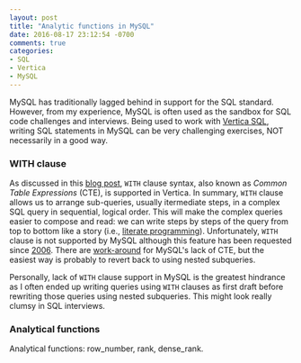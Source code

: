 ```yaml
---
layout: post
title: "Analytic functions in MySQL"
date: 2016-08-17 23:12:54 -0700
comments: true
categories: 
- SQL
- Vertica
- MySQL
---
```


MySQL has traditionally lagged behind in support for the SQL standard.
However, from my experience, MySQL is often used as the sandbox for SQL code challenges and interviews.
Being used to work with [Vertica SQL](https://my.vertica.com/docs/7.1.x/HTML/index.htm#Authoring/SQLReferenceManual/SQLReferenceManual.htm), writing SQL statements in MySQL can be very challenging exercises, NOT necessarily in a good way.

### WITH clause

As discussed in this [blog post](/blog/2016/02/03/vertica-6-with-clause/), `WITH` clause syntax, also known as *Common Table Expressions* (CTE), is supported in Vertica.
In summary, `WITH` clause allows us to arrange sub-queries, usually itermediate steps, in a complex SQL query in sequential, logical order.
This will make the complex queries easier to compose and read: we can write steps by steps of the query from top to bottom like a story (i.e., [literate programming](https://en.wikipedia.org/wiki/Literate_programming)).
Unfortunately, `WITH` clause is not supported by MySQL although this feature has been requested since [2006](https://bugs.mysql.com/bug.php?id=16244).
There are [work-around](http://guilhembichot.blogspot.fr/2013/11/with-recursive-and-mysql.html) for MySQL's lack of CTE, but the easiest way is probably to revert back to using nested subqueries.

Personally, lack of `WITH` clause support in MySQL is the greatest hindrance as I often ended up writing queries using `WITH` clauses as first draft before rewriting those queries using nested subqueries.
This might look really clumsy in SQL interviews.

### Analytical functions

Analytical functions: row_number, rank, dense_rank.
